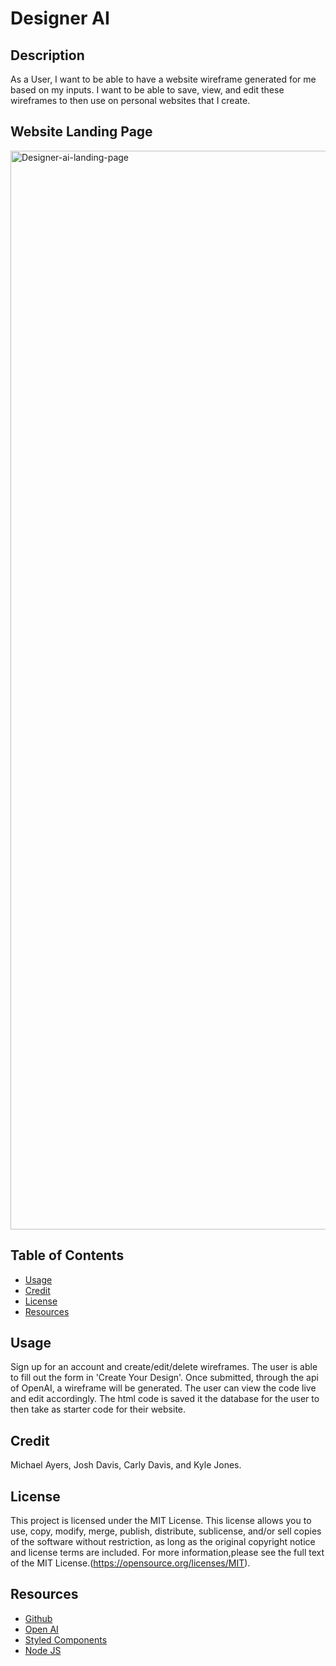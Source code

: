# Designer AI

## Description
As a User, I want to be able to have a website wireframe generated for me based on my inputs. I want to be able to save, view, and edit these wireframes to then use on personal websites that I create.

## Website Landing Page
<img width="1726" alt="Designer-ai-landing-page" src="https://github.com/michaelayers3/project-3/assets/124656234/790fea64-59e6-425f-bfec-401a9c182918">

## Table of Contents
  - [Usage](#usage)
  - [Credit](#credit)
  - [License](#license)
  - [Resources](#resources)

## Usage
Sign up for an account and create/edit/delete wireframes. The user is able to fill out the form in 'Create Your Design'. Once submitted, through the api of OpenAI, a wireframe will be generated. The user can view the code live and edit accordingly. The html code is saved it the database for the user to then take as starter code for their website. 

## Credit
Michael Ayers, Josh Davis, Carly Davis, and Kyle Jones.

## License
This project is licensed under the MIT License. This license allows you to use, copy, modify, merge, publish, distribute, sublicense, and/or sell copies of the software without restriction, as long as the original copyright notice and license terms are included. For more information,please see the full text of the MIT License.(https://opensource.org/licenses/MIT).

## Resources
  - [Github](https://github.com/michaelayers3/project-3)
  - [Open AI](https://openai.com/blog/chatgpt)
  - [Styled Components](https://styled-components.com/)
  - [Node JS](https://nodejs.org/en)
